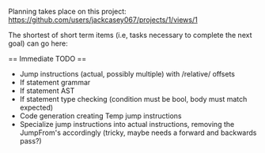 
Planning takes place on this project: https://github.com/users/jackcasey067/projects/1/views/1

The shortest of short term items (i.e, tasks necessary to complete the next goal) 
can go here:

== Immediate TODO ==
- Jump instructions (actual, possibly multiple) with /relative/ offsets
- If statement grammar
- If statement AST
- If statement type checking (condition must be bool, body must match expected)
- Code generation creating Temp jump instructions
- Specialize jump instructions into actual instructions, removing the JumpFrom's accordingly (tricky, maybe needs a forward and backwards pass?)
